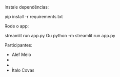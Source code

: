 Instale dependências:

pip install -r requirements.txt


Rode o app:

streamlit run app.py
Ou
python -m streamlit run app.py


Participantes:

- Alef Melo
-
-
- Ítalo Covas
